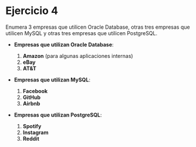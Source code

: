 # Ejercicio 4
Enumera 3 empresas que utilicen Oracle Database, otras tres empresas que utilicen MySQL y otras tres empresas que utilicen PostgreSQL.

* __Empresas que utilizan Oracle Database__:
  1. __Amazon__ (para algunas aplicaciones internas)
  2. __eBay__
  3. __AT&T__

* __Empresas que utilizan MySQL__:
  1. __Facebook__
  2. __GitHub__
  3. __Airbnb__

* __Empresas que utilizan PostgreSQL__:
  1. __Spotify__
  2. __Instagram__
  3. __Reddit__
